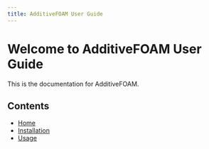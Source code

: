```yaml
---
title: AdditiveFOAM User Guide
---
```


# Welcome to AdditiveFOAM User Guide

This is the documentation for AdditiveFOAM.

## Contents

- [Home](index.md)
- [Installation](installation.md)
- [Usage](usage.md)
